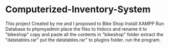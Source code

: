 # Computerized-Inventory-System
This project Created by me and I proposed to Bike Shop
Install XAMPP
Run Database to phpmyadmin
place the files to htdocs and rename it to "bikeshop"
copy and paste all the contents in "bikeshop" folder
extract the "datatables.rar" 
put the datatables.rar" to plugins folder.
run the program.
